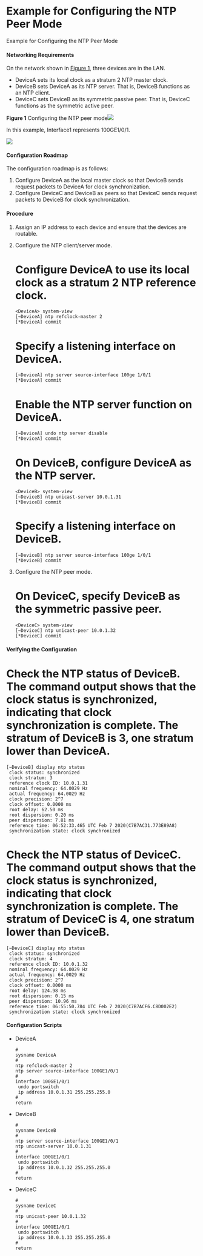 Example for Configuring the NTP Peer Mode
=========================================

Example for Configuring the NTP Peer Mode

#### Networking Requirements

On the network shown in [Figure 1](#EN-US_TASK_0000001564115429__fig_dc_vrp_ntp_cfg_002801), three devices are in the LAN.

* DeviceA sets its local clock as a stratum 2 NTP master clock.
* DeviceB sets DeviceA as its NTP server. That is, DeviceB functions as an NTP client.
* DeviceC sets DeviceB as its symmetric passive peer. That is, DeviceC functions as the symmetric active peer.

**Figure 1** Configuring the NTP peer mode![](public_sys-resources/note_3.0-en-us.png) 

In this example, Interface1 represents 100GE1/0/1.


  
![](figure/en-us_image_0000001563755729.png)

#### Configuration Roadmap

The configuration roadmap is as follows:

1. Configure DeviceA as the local master clock so that DeviceB sends request packets to DeviceA for clock synchronization.
2. Configure DeviceC and DeviceB as peers so that DeviceC sends request packets to DeviceB for clock synchronization.

#### Procedure

1. Assign an IP address to each device and ensure that the devices are routable.
2. Configure the NTP client/server mode.
   
   
   
   # Configure DeviceA to use its local clock as a stratum 2 NTP reference clock.
   
   ```
   <DeviceA> system-view
   [~DeviceA] ntp refclock-master 2
   [*DeviceA] commit
   ```
   
   # Specify a listening interface on DeviceA.
   
   ```
   [~DeviceA] ntp server source-interface 100ge 1/0/1 
   [*DeviceA] commit
   ```
   
   # Enable the NTP server function on DeviceA.
   
   ```
   [~DeviceA] undo ntp server disable
   [*DeviceA] commit
   ```
   
   # On DeviceB, configure DeviceA as the NTP server.
   
   ```
   <DeviceB> system-view
   [~DeviceB] ntp unicast-server 10.0.1.31
   [*DeviceB] commit
   ```
   
   # Specify a listening interface on DeviceB.
   
   ```
   [~DeviceB] ntp server source-interface 100ge 1/0/1 
   [*DeviceB] commit
   ```
3. Configure the NTP peer mode.
   
   
   
   # On DeviceC, specify DeviceB as the symmetric passive peer.
   
   ```
   <DeviceC> system-view
   [~DeviceC] ntp unicast-peer 10.0.1.32
   [*DeviceC] commit
   ```

#### Verifying the Configuration

# Check the NTP status of DeviceB. The command output shows that the clock status is **synchronized**, indicating that clock synchronization is complete. The stratum of DeviceB is 3, one stratum lower than DeviceA.

```
[~DeviceB] display ntp status
 clock status: synchronized
 clock stratum: 3
 reference clock ID: 10.0.1.31
 nominal frequency: 64.0029 Hz
 actual frequency: 64.0029 Hz
 clock precision: 2^7
 clock offset: 0.0000 ms
 root delay: 62.50 ms
 root dispersion: 0.20 ms
 peer dispersion: 7.81 ms
 reference time: 06:52:33.465 UTC Feb 7 2020(C7B7AC31.773E89A8)
 synchronization state: clock synchronized
```

# Check the NTP status of DeviceC. The command output shows that the clock status is **synchronized**, indicating that clock synchronization is complete. The stratum of DeviceC is 4, one stratum lower than DeviceB.

```
[~DeviceC] display ntp status
 clock status: synchronized
 clock stratum: 4
 reference clock ID: 10.0.1.32
 nominal frequency: 64.0029 Hz
 actual frequency: 64.0029 Hz
 clock precision: 2^7
 clock offset: 0.0000 ms
 root delay: 124.98 ms
 root dispersion: 0.15 ms
 peer dispersion: 10.96 ms
 reference time: 06:55:50.784 UTC Feb 7 2020(C7B7ACF6.C8D002E2)
 synchronization state: clock synchronized
```

#### Configuration Scripts

* DeviceA
  
  ```
  #
  sysname DeviceA
  #
  ntp refclock-master 2
  ntp server source-interface 100GE1/0/1
  #
  interface 100GE1/0/1
   undo portswitch
   ip address 10.0.1.31 255.255.255.0
  #
  return
  ```
* DeviceB
  
  ```
  #
  sysname DeviceB
  #
  ntp server source-interface 100GE1/0/1
  ntp unicast-server 10.0.1.31
  #
  interface 100GE1/0/1
   undo portswitch
   ip address 10.0.1.32 255.255.255.0
  #
  return
  ```
* DeviceC
  
  ```
  #
  sysname DeviceC
  #
  ntp unicast-peer 10.0.1.32
  #
  interface 100GE1/0/1
   undo portswitch
   ip address 10.0.1.33 255.255.255.0
  #
  return
  ```